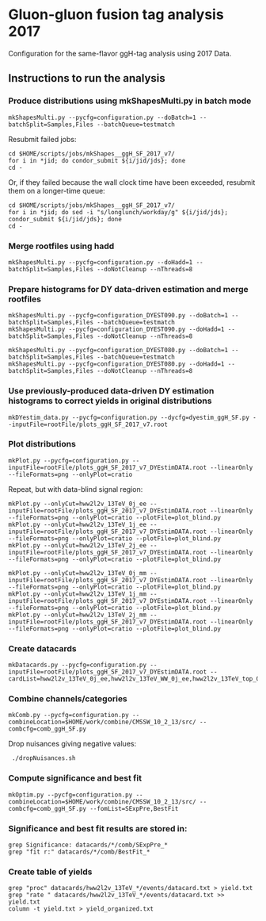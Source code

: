 # Gluon-gluon fusion tag analysis 2017

Configuration for the same-flavor ggH-tag analysis using 2017 Data.

## Instructions to run the analysis

### Produce distributions using mkShapesMulti.py in batch mode

    mkShapesMulti.py --pycfg=configuration.py --doBatch=1 --batchSplit=Samples,Files --batchQueue=testmatch

Resubmit failed jobs:

    cd $HOME/scripts/jobs/mkShapes__ggH_SF_2017_v7/
    for i in *jid; do condor_submit ${i/jid/jds}; done
    cd -

Or, if they failed because the wall clock time have been exceeded, resubmit them on a longer-time queue:

    cd $HOME/scripts/jobs/mkShapes__ggH_SF_2017_v7/
    for i in *jid; do sed -i "s/longlunch/workday/g" ${i/jid/jds}; condor_submit ${i/jid/jds}; done
    cd -

### Merge rootfiles using hadd

    mkShapesMulti.py --pycfg=configuration.py --doHadd=1 --batchSplit=Samples,Files --doNotCleanup --nThreads=8

### Prepare histograms for DY data-driven estimation and merge rootfiles

    mkShapesMulti.py --pycfg=configuration_DYEST090.py --doBatch=1 --batchSplit=Samples,Files --batchQueue=testmatch
    mkShapesMulti.py --pycfg=configuration_DYEST090.py --doHadd=1 --batchSplit=Samples,Files --doNotCleanup --nThreads=8

    mkShapesMulti.py --pycfg=configuration_DYEST080.py --doBatch=1 --batchSplit=Samples,Files --batchQueue=testmatch 
    mkShapesMulti.py --pycfg=configuration_DYEST080.py --doHadd=1 --batchSplit=Samples,Files --doNotCleanup --nThreads=8

### Use previously-produced data-driven DY estimation histograms to correct yields in original distributions

    mkDYestim_data.py --pycfg=configuration.py --dycfg=dyestim_ggH_SF.py --inputFile=rootFile/plots_ggH_SF_2017_v7.root

### Plot distributions

    mkPlot.py --pycfg=configuration.py --inputFile=rootFile/plots_ggH_SF_2017_v7_DYEstimDATA.root --linearOnly --fileFormats=png --onlyPlot=cratio

Repeat, but with data-blind signal region:

    mkPlot.py --onlyCut=hww2l2v_13TeV_0j_ee --inputFile=rootFile/plots_ggH_SF_2017_v7_DYEstimDATA.root --linearOnly --fileFormats=png --onlyPlot=cratio --plotFile=plot_blind.py
    mkPlot.py --onlyCut=hww2l2v_13TeV_1j_ee --inputFile=rootFile/plots_ggH_SF_2017_v7_DYEstimDATA.root --linearOnly --fileFormats=png --onlyPlot=cratio --plotFile=plot_blind.py
    mkPlot.py --onlyCut=hww2l2v_13TeV_2j_ee --inputFile=rootFile/plots_ggH_SF_2017_v7_DYEstimDATA.root --linearOnly --fileFormats=png --onlyPlot=cratio --plotFile=plot_blind.py

    mkPlot.py --onlyCut=hww2l2v_13TeV_0j_mm --inputFile=rootFile/plots_ggH_SF_2017_v7_DYEstimDATA.root --linearOnly --fileFormats=png --onlyPlot=cratio --plotFile=plot_blind.py
    mkPlot.py --onlyCut=hww2l2v_13TeV_1j_mm --inputFile=rootFile/plots_ggH_SF_2017_v7_DYEstimDATA.root --linearOnly --fileFormats=png --onlyPlot=cratio --plotFile=plot_blind.py
    mkPlot.py --onlyCut=hww2l2v_13TeV_2j_mm --inputFile=rootFile/plots_ggH_SF_2017_v7_DYEstimDATA.root --linearOnly --fileFormats=png --onlyPlot=cratio --plotFile=plot_blind.py

### Create datacards

    mkDatacards.py --pycfg=configuration.py --inputFile=rootFile/plots_ggH_SF_2017_v7_DYEstimDATA.root --cardList=hww2l2v_13TeV_0j_ee,hww2l2v_13TeV_WW_0j_ee,hww2l2v_13TeV_top_0j_ee,hww2l2v_13TeV_0j_mm,hww2l2v_13TeV_WW_0j_mm,hww2l2v_13TeV_top_0j_mm,hww2l2v_13TeV_1j_ee,hww2l2v_13TeV_WW_1j_ee,hww2l2v_13TeV_top_1j_ee,hww2l2v_13TeV_1j_mm,hww2l2v_13TeV_WW_1j_mm,hww2l2v_13TeV_top_1j_mm,hww2l2v_13TeV_2j_ee,hww2l2v_13TeV_WW_2j_ee,hww2l2v_13TeV_top_2j_ee,hww2l2v_13TeV_2j_mm,hww2l2v_13TeV_WW_2j_mm,hww2l2v_13TeV_top_2j_mm

### Combine channels/categories

    mkComb.py --pycfg=configuration.py --combineLocation=$HOME/work/combine/CMSSW_10_2_13/src/ --combcfg=comb_ggH_SF.py

Drop nuisances giving negative values:

     ./dropNuisances.sh

### Compute significance and best fit

    mkOptim.py --pycfg=configuration.py --combineLocation=$HOME/work/combine/CMSSW_10_2_13/src/ --combcfg=comb_ggH_SF.py --fomList=SExpPre,BestFit

### Significance and best fit results are stored in:

    grep Significance: datacards/*/comb/SExpPre_*
    grep "fit r:" datacards/*/comb/BestFit_*

### Create table of yields

    grep "proc" datacards/hww2l2v_13TeV_*/events/datacard.txt > yield.txt
    grep "rate " datacards/hww2l2v_13TeV_*/events/datacard.txt >> yield.txt
    column -t yield.txt > yield_organized.txt